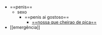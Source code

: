 ---
---

- ==penis==
	- sexo
		- ==penis ai gostoso==
			- [==nossa que cheirao de pica==](test.com)
- [[emergência]]